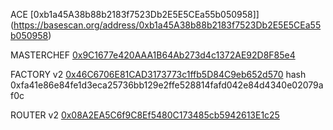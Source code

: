 ACE
[0xb1a45A38b88b2183f7523Db2E5E5CEa55b050958]](https://basescan.org/address/0xb1a45A38b88b2183f7523Db2E5E5CEa55b050958)

MASTERCHEF
[0x9C1677e420AAA1B64Ab273d4c1372AE92D8F85e4](https://basescan.org/address/0x9C1677e420AAA1B64Ab273d4c1372AE92D8F85e4)

FACTORY v2
[0x46C6706E81CAD3173773c1ffb5D84C9eb652d570](https://basescan.org/address/0x46C6706E81CAD3173773c1ffb5D84C9eb652d570)
hash 0xfa41e86e84fe1d3eca25736bb129e2ffe528814fafd042e84d4340e02079af0c

ROUTER v2
[0x08A2EA5C6f9C8Ef5480C173485cb5942613E1c25](https://basescan.org/address/0x08A2EA5C6f9C8Ef5480C173485cb5942613E1c25)

